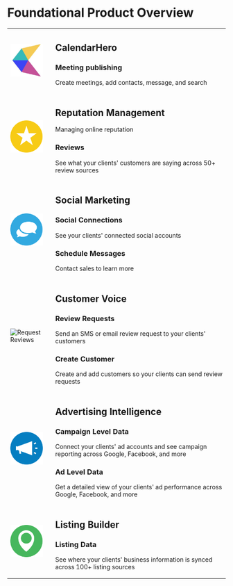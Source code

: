 # Foundational Product Overview

<table>
<tr>
<td>
<img src="https://raw.githubusercontent.com/vendasta/api-gateway-docs/master/docs/Overview/logos/logoCalenderHero.png" alt="Calendar Scheduling" class="sl-image" style="width:75px"/>
</td><td>

## CalendarHero

### Meeting publishing

Create meetings, add contacts, message, and search

</td>
</tr>
<tr>
<td>
<img src="https://raw.githubusercontent.com/vendasta/api-gateway-docs/master/docs/Overview/logos/logoRepMan.png" alt="Managing online reputation" class="sl-image" style="width:75px"/>
</td><td>

## Reputation Management
Managing online reputation

### Reviews

See what your clients' customers are saying across 50+ review sources

</td>
</tr>
<tr>
<td>
<img src="https://raw.githubusercontent.com/vendasta/api-gateway-docs/master/docs/Overview/logos/logoSM.png" alt="Social Media Management" class="sl-image" style="width:75px"/>
</td><td>

## Social Marketing

### Social Connections

See your clients' connected social accounts 

### Schedule Messages

Contact sales to learn more

</td>
</tr>
<tr>
<td>
<img src="https://raw.githubusercontent.com/vendasta/api-gateway-docs/master/docs/Overview/logos/logoCV.png" alt="Request Reviews" class="sl-image" style="width:75px"/>
</td><td>

## Customer Voice

### Review Requests

Send an SMS or email review request to your clients' customers

### Create Customer

Create and add customers so your clients can send review requests

</td>
</tr>
<tr>
<td>
<img src="https://raw.githubusercontent.com/vendasta/api-gateway-docs/master/docs/Overview/logos/logoAdIntel.png" alt="Advertising reporting" class="sl-image" style="width:75px"/>
</td><td>

## Advertising Intelligence 

### Campaign Level Data
Connect your clients' ad accounts and see campaign reporting across Google, Facebook, and more

### Ad Level Data

Get a detailed view of your clients' ad performance across Google, Facebook, and more

</td>
</tr>
<tr>
<td>
<img src="https://raw.githubusercontent.com/vendasta/api-gateway-docs/master/docs/Overview/logos/logoLB.png" alt="Listing accuracy" class="sl-image" style="width:75px"/>
</td><td>

## Listing Builder

### Listing Data

See where your clients' business information is synced across 100+ listing sources

</td>
</tr>
</table>